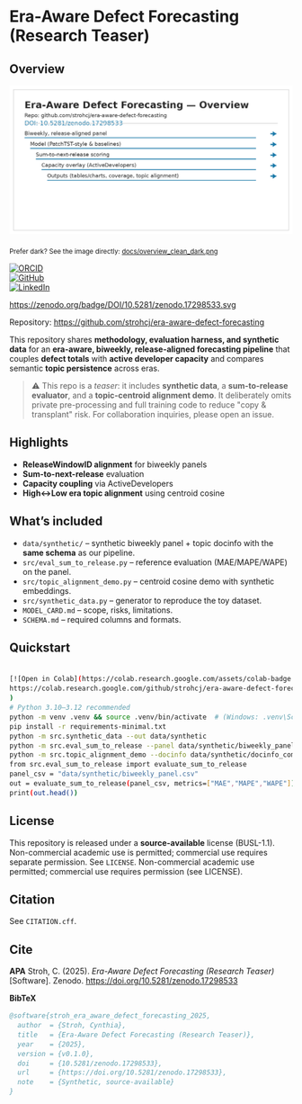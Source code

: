 # Era-Aware Defect Forecasting (Research Teaser)

## Overview

<picture>
  <source media="(prefers-color-scheme: dark)" srcset="docs/overview_clean_dark.png">
  <img alt="Era-Aware Defect Forecasting — overview"
       src="docs/overview_clean_light.png">
</picture>

<sub>Prefer dark? See the image directly: [docs/overview_clean_dark.png](docs/overview_clean_dark.png)</sub>

[![ORCID](https://img.shields.io/badge/ORCID-0009--0002--9787--0266-A6CE39?logo=orcid&logoColor=white)](https://orcid.org/0009-0002-9787-0266) <br> [![GitHub](https://img.shields.io/badge/GitHub-strohcj-181717?logo=github&logoColor=white)](https://github.com/strohcj)
<br> [![LinkedIn](https://img.shields.io/badge/LinkedIn-cynthia--stroh-0A66C2?logo=linkedin&logoColor=white)](https://www.linkedin.com/in/cynthia-stroh/)


https://zenodo.org/badge/DOI/10.5281/zenodo.17298533.svg

Repository: https://github.com/strohcj/era-aware-defect-forecasting

This repository shares **methodology, evaluation harness, and synthetic data** for an
**era-aware, biweekly, release-aligned forecasting pipeline** that couples **defect totals**
with **active developer capacity** and compares semantic **topic persistence** across eras.

> ⚠️ This repo is a *teaser*: it includes **synthetic data**, a **sum-to-release evaluator**,
> and a **topic-centroid alignment demo**. It deliberately omits private pre-processing
> and full training code to reduce "copy & transplant" risk. For collaboration inquiries,
> please open an issue.

## Highlights
- **ReleaseWindowID alignment** for biweekly panels
- **Sum-to-next-release** evaluation
- **Capacity coupling** via ActiveDevelopers
- **High↔Low era topic alignment** using centroid cosine

## What’s included
- `data/synthetic/` – synthetic biweekly panel + topic docinfo with the **same schema** as our pipeline.
- `src/eval_sum_to_release.py` – reference evaluation (MAE/MAPE/WAPE) on the panel.
- `src/topic_alignment_demo.py` – centroid cosine demo with synthetic embeddings.
- `src/synthetic_data.py` – generator to reproduce the toy dataset.
- `MODEL_CARD.md` – scope, risks, limitations.
- `SCHEMA.md` – required columns and formats.

## Quickstart
```bash

[![Open in Colab](https://colab.research.google.com/assets/colab-badge.svg)](
https://colab.research.google.com/github/strohcj/era-aware-defect-forecasting/blob/main/notebooks/Colab_Quickstart.ipynb
)
# Python 3.10–3.12 recommended
python -m venv .venv && source .venv/bin/activate  # (Windows: .venv\Scripts\activate)
pip install -r requirements-minimal.txt
python -m src.synthetic_data --out data/synthetic
python -m src.eval_sum_to_release --panel data/synthetic/biweekly_panel.csv
python -m src.topic_alignment_demo --docinfo data/synthetic/docinfo_combined.csv --out results
from src.eval_sum_to_release import evaluate_sum_to_release
panel_csv = "data/synthetic/biweekly_panel.csv"
out = evaluate_sum_to_release(panel_csv, metrics=["MAE","MAPE","WAPE"])
print(out.head())
```

## License
This repository is released under a **source-available** license (BUSL-1.1). Non-commercial
academic use is permitted; commercial use requires separate permission. See `LICENSE`.
Non-commercial academic use permitted; commercial use requires permission (see LICENSE).

## Citation
See `CITATION.cff`.

## Cite

**APA**
Stroh, C. (2025). *Era-Aware Defect Forecasting (Research Teaser)* [Software]. Zenodo. https://doi.org/10.5281/zenodo.17298533

**BibTeX**
```bibtex
@software{stroh_era_aware_defect_forecasting_2025,
  author  = {Stroh, Cynthia},
  title   = {Era-Aware Defect Forecasting (Research Teaser)},
  year    = {2025},
  version = {v0.1.0},
  doi     = {10.5281/zenodo.17298533},
  url     = {https://doi.org/10.5281/zenodo.17298533},
  note    = {Synthetic, source-available}
}
